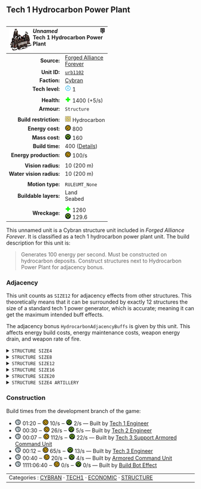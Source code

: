 Tech 1 Hydrocarbon Power Plant
----
<table align="right">
    <thead>
        <tr>
            <th align="left" colspan="2">
                <img align="left" src="icons/units/URB1102_icon.png" title="The unit icon" /><img align="right" src="icons/strategicicons/icon_structure1_energy_rest.png" title="icon_structure1_energy" /><i>Unnamed</i><br />Tech 1 Hydrocarbon Power Plant
            </th>
        </tr>
    </thead>
    <tbody>
        <tr>
            <td align="right"><strong>Source:</strong></td>
            <td><a href="Forged Alliance Forever">Forged Alliance<br />Forever</a></td>
        </tr>
        <tr>
            <td align="right"><strong>Unit ID:</strong></td>
            <td><a href="https://github.com/FAForever/fa/D:/faf-development/fa/units/URB1102/URB1102_unit.bp"><code>urb1102</code></a></td>
        </tr>
        <tr>
            <td align="right"><strong>Faction:</strong></td>
            <td><a href="categories.CYBRAN">Cybran</a></td>
        </tr>
        <tr>
            <td align="right"><strong>Tech level:</strong></td>
            <td><img src="icons/T1.png" title="Tech 1" /> 1</td>
        </tr>
        <tr><td align="center" colspan="2"></td></tr>
        <tr>
            <td align="right"><strong>Health:</strong></td>
            <td><img src="icons/health.png" title="Health" /> 1400 (+5/s)</td>
        </tr>
        <tr>
            <td align="right"><strong>Armour:</strong></td>
            <td><code>Structure</code></td>
        </tr>
        <tr><td align="center" colspan="2"></td></tr>
        <tr>
            <td align="right"><strong>Build restriction:</strong></td>
            <td><img src="icons/hydrocarbon_marker.png" title="Hydrocarbon marker" /> <span title="RULEUBR_OnHydrocarbonDeposit">Hydrocarbon</span></td>
        </tr>
        <tr>
            <td align="right"><strong>Energy cost:</strong></td>
            <td><img src="icons/energy.png" title="Energy" /> 800</td>
        </tr>
        <tr>
            <td align="right"><strong>Mass cost:</strong></td>
            <td><img src="icons/mass.png" title="Mass" /> 160</td>
        </tr>
        <tr>
            <td align="right"><strong>Build time:</strong></td>
            <td>400 (<a href="#construction">Details</a>)</td>
        </tr>
        <tr>
            <td align="right"><strong>Energy production:</strong></td>
            <td><img src="icons/energy.png" title="Energy" /> 100/s</td>
        </tr>
        <tr><td align="center" colspan="2"></td></tr>
        <tr>
            <td align="right"><strong>Vision radius:</strong></td>
            <td> <span title="0.20 km, 0.12 mi">10 (200 m)</span></td>
        </tr>
        <tr>
            <td align="right"><strong>Water vision radius:</strong></td>
            <td> <span title="0.20 km, 0.12 mi">10 (200 m)</span></td>
        </tr>
        <tr><td align="center" colspan="2"></td></tr>
        <tr>
            <td align="right"><strong>Motion type:</strong></td>
            <td><code>RULEUMT_None</code></td>
        </tr>
        <tr>
            <td align="right"><strong>Buildable layers:</strong></td>
            <td>Land<br />Seabed</td>
        </tr>
        <tr><td align="center" colspan="2"></td></tr>
        <tr>
            <td align="right"><strong>Wreckage:</strong></td>
            <td><img src="icons/health.png" title="Health" /> 1260<br /><img src="icons/mass.png" title="Mass" /> 129.6</td>
        </tr>
    </tbody>
</table>

This unnamed unit is a Cybran structure unit included in *Forged Alliance Forever*.
It is classified as a tech 1 hydrocarbon power plant unit.
The build description for this unit is:

<blockquote>Generates 100 energy per second. Must be constructed on hydrocarbon deposits. Construct structures next to Hydrocarbon Power Plant for adjacency bonus.</blockquote>

### Adjacency
This unit counts as `SIZE12` for adjacency effects from other structures. This theoretically means that it can be surrounded by exactly 12 structures the size of a standard tech 1 power generator, which is accurate; meaning it can get the maximum intended buff effects. 

The adjacency bonus `HydrocarbonAdjacencyBuffs` is given by this unit. This affects energy build costs, energy maintenance costs, weapon energy drain, and weapon rate of fire.

<details>
<summary><code>STRUCTURE SIZE4</code></summary>
<p>
    <table>
        <tr>
            <td align="right"><strong>Energy build costs:</strong></td>
            <td>-1⁄8</td>
        </tr>
        <tr>
            <td align="right"><strong>Energy maintenance costs:</strong></td>
            <td>-1⁄8</td>
        </tr>
        <tr>
            <td align="right"><strong>Weapon energy drain:</strong></td>
            <td>-1⁄20</td>
        </tr>
    </table>
</p>
</details>


<details>
<summary><code>STRUCTURE SIZE8</code></summary>
<p>
    <table>
        <tr>
            <td align="right"><strong>Energy build costs:</strong></td>
            <td>-1⁄8</td>
        </tr>
        <tr>
            <td align="right"><strong>Energy maintenance costs:</strong></td>
            <td>-1⁄8</td>
        </tr>
        <tr>
            <td align="right"><strong>Weapon energy drain:</strong></td>
            <td>-1⁄20</td>
        </tr>
        <tr>
            <td align="right"><strong>Weapon rate of fire:</strong></td>
            <td>-1⁄16</td>
        </tr>
    </table>
</p>
</details>


<details>
<summary><code>STRUCTURE SIZE12</code></summary>
<p>
    <table>
        <tr>
            <td align="right"><strong>Energy build costs:</strong></td>
            <td>-1⁄8</td>
        </tr>
        <tr>
            <td align="right"><strong>Energy maintenance costs:</strong></td>
            <td>-1⁄8</td>
        </tr>
        <tr>
            <td align="right"><strong>Weapon energy drain:</strong></td>
            <td>-1⁄20</td>
        </tr>
        <tr>
            <td align="right"><strong>Weapon rate of fire:</strong></td>
            <td>-1⁄16</td>
        </tr>
    </table>
</p>
</details>


<details>
<summary><code>STRUCTURE SIZE16</code></summary>
<p>
    <table>
        <tr>
            <td align="right"><strong>Energy build costs:</strong></td>
            <td>-1⁄8</td>
        </tr>
        <tr>
            <td align="right"><strong>Energy maintenance costs:</strong></td>
            <td>-1⁄8</td>
        </tr>
        <tr>
            <td align="right"><strong>Weapon energy drain:</strong></td>
            <td>-1⁄20</td>
        </tr>
        <tr>
            <td align="right"><strong>Weapon rate of fire:</strong></td>
            <td>-1⁄16</td>
        </tr>
    </table>
</p>
</details>


<details>
<summary><code>STRUCTURE SIZE20</code></summary>
<p>
    <table>
        <tr>
            <td align="right"><strong>Energy build costs:</strong></td>
            <td>-1⁄8</td>
        </tr>
        <tr>
            <td align="right"><strong>Energy maintenance costs:</strong></td>
            <td>-1⁄8</td>
        </tr>
        <tr>
            <td align="right"><strong>Weapon energy drain:</strong></td>
            <td>-1⁄20</td>
        </tr>
        <tr>
            <td align="right"><strong>Weapon rate of fire:</strong></td>
            <td>-1⁄40</td>
        </tr>
    </table>
</p>
</details>


<details>
<summary><code>STRUCTURE SIZE4 ARTILLERY</code></summary>
<p>
    <table>
        <tr>
            <td align="right"><strong>Weapon rate of fire:</strong></td>
            <td>-1⁄16</td>
        </tr>
    </table>
</p>
</details>


### Construction
Build times from the development branch of the game:
* <img src="icons/time.png" title="Time" /> 01:20 ‒ <img src="icons/energy.png" title="Energy" /> 10/s ‒ <img src="icons/mass.png" title="Mass" /> 2/s — Built by <a href="URL0105">Tech 1 Engineer</a>
* <img src="icons/time.png" title="Time" /> 00:30 ‒ <img src="icons/energy.png" title="Energy" /> 26/s ‒ <img src="icons/mass.png" title="Mass" /> 5/s — Built by <a href="URL0208">Tech 2 Engineer</a>
* <img src="icons/time.png" title="Time" /> 00:07 ‒ <img src="icons/energy.png" title="Energy" /> 112/s ‒ <img src="icons/mass.png" title="Mass" /> 22/s — Built by <a href="URL0301">Tech 3 Support Armored Command Unit</a>
* <img src="icons/time.png" title="Time" /> 00:12 ‒ <img src="icons/energy.png" title="Energy" /> 65/s ‒ <img src="icons/mass.png" title="Mass" /> 13/s — Built by <a href="URL0309">Tech 3 Engineer</a>
* <img src="icons/time.png" title="Time" /> 00:40 ‒ <img src="icons/energy.png" title="Energy" /> 20/s ‒ <img src="icons/mass.png" title="Mass" /> 4/s — Built by <a href="URL0001">Armored Command Unit</a>
* <img src="icons/time.png" title="Time" /> 1111:06:40 ‒ <img src="icons/energy.png" title="Energy" /> 0/s ‒ <img src="icons/mass.png" title="Mass" /> 0/s — Built by <a href="URA0001">Build Bot Effect</a>

<table align="center">
<td width="1215px">Categories : 
<a href="categories.CYBRAN">CYBRAN</a> · 
<a href="_categories.TECH1">TECH1</a> · 
<a href="_categories.ECONOMIC">ECONOMIC</a> · 
<a href="_categories.STRUCTURE">STRUCTURE</a></td>
</table>
